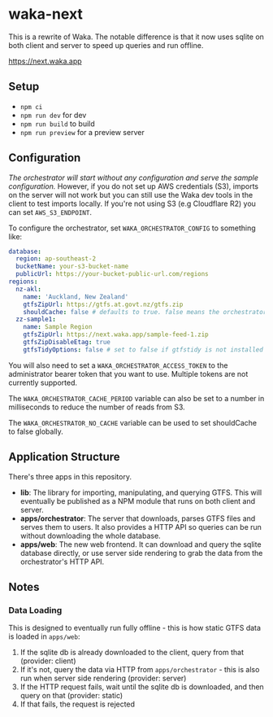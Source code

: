 # waka-next

This is a rewrite of Waka. The notable difference is that it now uses sqlite on both client and server to speed up queries and run offline.

<https://next.waka.app>

## Setup

- `npm ci`
- `npm run dev` for dev
- `npm run build` to build
- `npm run preview` for a preview server

## Configuration

_The orchestrator will start without any configuration and serve the sample configuration._ However, if you do not set up AWS credentials (S3), imports on the server will not work but you can still use the Waka dev tools in the client to test imports locally. If you're not using S3 (e.g Cloudflare R2) you can set `AWS_S3_ENDPOINT`.

To configure the orchestrator, set `WAKA_ORCHESTRATOR_CONFIG` to something like:

```yaml
database:
  region: ap-southeast-2
  bucketName: your-s3-bucket-name
  publicUrl: https://your-bucket-public-url.com/regions
regions:
  nz-akl:
    name: 'Auckland, New Zealand'
    gtfsZipUrl: https://gtfs.at.govt.nz/gtfs.zip
    shouldCache: false # defaults to true. false means the orchestrator won't load the region on launch.
  zz-sample1:
    name: Sample Region
    gtfsZipUrl: https://next.waka.app/sample-feed-1.zip
    gtfsZipDisableEtag: true
    gtfsTidyOptions: false # set to false if gtfstidy is not installed
```

You will also need to set a `WAKA_ORCHESTRATOR_ACCESS_TOKEN` to the administrator bearer token that you want to use. Multiple tokens are not currently supported.

The `WAKA_ORCHESTRATOR_CACHE_PERIOD` variable can also be set to a number in milliseconds to reduce the number of reads from S3.

The `WAKA_ORCHESTRATOR_NO_CACHE` variable can be used to set shouldCache to false globally.

## Application Structure

There's three apps in this repository.

- **lib**: The library for importing, manipulating, and querying GTFS. This will eventually be published as a NPM module that runs on both client and server.
- **apps/orchestrator**: The server that downloads, parses GTFS files and serves them to users. It also provides a HTTP API so queries can be run without downloading the whole database.
- **apps/web**: The new web frontend. It can download and query the sqlite database directly, or use server side rendering to grab the data from the orchestrator's HTTP API.

## Notes

### Data Loading

This is designed to eventually run fully offline - this is how static GTFS data is loaded in `apps/web`:

1. If the sqlite db is already downloaded to the client, query from that (provider: client)
2. If it's not, query the data via HTTP from `apps/orchestrator` - this is also run when server side rendering (provider: server)
3. If the HTTP request fails, wait until the sqlite db is downloaded, and then query on that (provider: static)
4. If that fails, the request is rejected
